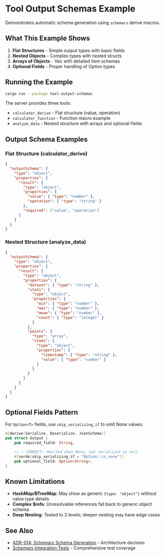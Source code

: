 # Tool Output Schemas Example

Demonstrates automatic schema generation using `schemars` derive macros.

## What This Example Shows

1. **Flat Structures** - Simple output types with basic fields
2. **Nested Objects** - Complex types with nested structs
3. **Arrays of Objects** - Vec<T> with detailed item schemas
4. **Optional Fields** - Proper handling of Option<T> types

## Running the Example

```bash
cargo run --package tool-output-schemas
```

The server provides three tools:
- `calculator_derive` - Flat structure (value, operation)
- `calculator_function` - Function macro example
- `analyze_data` - Nested structure with arrays and optional fields

## Output Schema Examples

### Flat Structure (calculator_derive)

```json
{
  "outputSchema": {
    "type": "object",
    "properties": {
      "result": {
        "type": "object",
        "properties": {
          "value": { "type": "number" },
          "operation": { "type": "string" }
        },
        "required": ["value", "operation"]
      }
    }
  }
}
```

### Nested Structure (analyze_data)

```json
{
  "outputSchema": {
    "type": "object",
    "properties": {
      "result": {
        "type": "object",
        "properties": {
          "dataset": { "type": "string" },
          "stats": {
            "type": "object",
            "properties": {
              "min": { "type": "number" },
              "max": { "type": "number" },
              "mean": { "type": "number" },
              "count": { "type": "integer" }
            }
          },
          "points": {
            "type": "array",
            "items": {
              "type": "object",
              "properties": {
                "timestamp": { "type": "string" },
                "value": { "type": "number" }
              }
            }
          }
        }
      }
    }
  }
}
```

## Optional Fields Pattern

For `Option<T>` fields, use `skip_serializing_if` to omit None values:

```rust
#[derive(Serialize, Deserialize, JsonSchema)]
pub struct Output {
    pub required_field: String,

    // ✅ CORRECT: Omitted when None, not serialized as null
    #[serde(skip_serializing_if = "Option::is_none")]
    pub optional_field: Option<String>,
}
```

## Known Limitations

- **HashMap/BTreeMap**: May show as generic `{type: "object"}` without value type details
- **Complex $refs**: Unresolvable references fall back to generic object schema
- **Deep Nesting**: Tested to 2 levels; deeper nesting may have edge cases

## See Also

- [ADR-014: Schemars Schema Generation](../../docs/adr/014-schemars-schema-generation.md) - Architecture decision
- [Schemars Integration Tests](../../crates/turul-mcp-derive/tests/schemars_integration_test.rs) - Comprehensive test coverage
